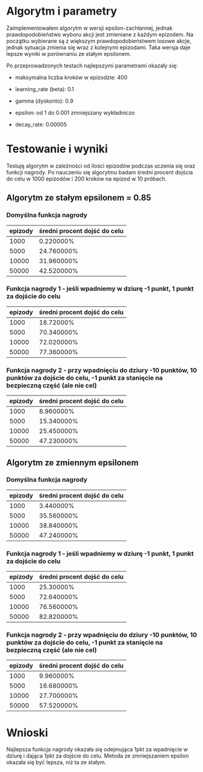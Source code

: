 # Algorytm i parametry

Zaimplementowałem algorytm w wersji epsilon-zachłannej, jednak prawdopodobieństwo wyboru akcji jest zmieniane z każdym epizodem.
Na początku wybierane są z większym prawdopodobieństwem losowe akcje, jednak sytuacja zmienia się wraz z kolejnymi epizodami.
Taka wersja daje lepsze wyniki w porównaniu ze stałym epsilonem.

Po przeprowadzonych testach najlepszymi parametrami okazały się:

- maksymalna liczba kroków w epizodzie: 400

- learning_rate (beta): 0.1

- gamma (dyskonto): 0.9

- epsilon: od 1 do 0.001 zmniejszany wykładniczo

- decay_rate: 0.00005

# Testowanie i wyniki

Testuję algorytm w zależności od ilości epizodów podczas uczenia się oraz funkcji nagrody.
Po nauczeniu się algorytmu badam średni procent dojścia do celu w 1000 epizodów i 200 kroków na epizod w 10 próbach.

## Algorytm ze stałym epsilonem = 0.85

### Domyślna funkcja nagrody

| epizody | średni procent dojść do celu              |
| ------- | ----------------------------------------- |
| 1000    | 0.220000%                                 |
| 5000    | 24.760000%                                |
| 10000   | 31.960000%                                |
| 50000   | 42.520000%                                |


### Funkcja nagrody 1 - jeśli wpadniemy w dziurę -1 punkt, 1 punkt za dojście do celu

| epizody | średni procent dojść do celu              |
| ------- | ----------------------------------------- |
| 1000    | 18.72000%                                 |
| 5000    | 70.340000%                                |
| 10000   | 72.020000%                                |
| 50000   | 77.360000%                                |

### Funkcja nagrody 2 - przy wpadnięciu do dziury -10 punktów, 10 punktów za dojście do celu, -1 punkt za stanięcie na bezpieczną część (ale nie cel)

| epizody | średni procent dojść do celu              |
| ------- | ----------------------------------------- |
| 1000    | 8.960000%                                 |
| 5000    | 15.340000%                                |
| 10000   | 25.450000%                                |
| 50000   | 47.230000%                                |

## Algorytm ze zmiennym epsilonem

### Domyślna funkcja nagrody

| epizody | średni procent dojść do celu              |
| ------- | ----------------------------------------- |
| 1000    | 3.440000%                                 |
| 5000    | 35.560000%                                |
| 10000   | 38.840000%                                |
| 50000   | 47.240000%                                |


### Funkcja nagrody 1 - jeśli wpadniemy w dziurę -1 punkt, 1 punkt za dojście do celu

| epizody | średni procent dojść do celu              |
| ------- | ----------------------------------------- |
| 1000    | 25.30000%                                 |
| 5000    | 72.640000%                                |
| 10000   | 76.560000%                                |
| 50000   | 82.820000%                                |

### Funkcja nagrody 2 - przy wpadnięciu do dziury -10 punktów, 10 punktów za dojście do celu, -1 punkt za stanięcie na bezpieczną część (ale nie cel)

| epizody | średni procent dojść do celu              |
| ------- | ----------------------------------------- |
| 1000    | 9.960000%                                 |
| 5000    | 16.680000%                                |
| 10000   | 27.700000%                                |
| 50000   | 57.520000%                                |

# Wnioski

Najlepsza funkcja nagrody okazała się odejmująca 1pkt za wpadnięcie w dziurę i dająca 1pkt za dojście do celu.
Metoda ze zmniejszaniem epsilon okazała się być lepsza, niż ta ze stałym.
